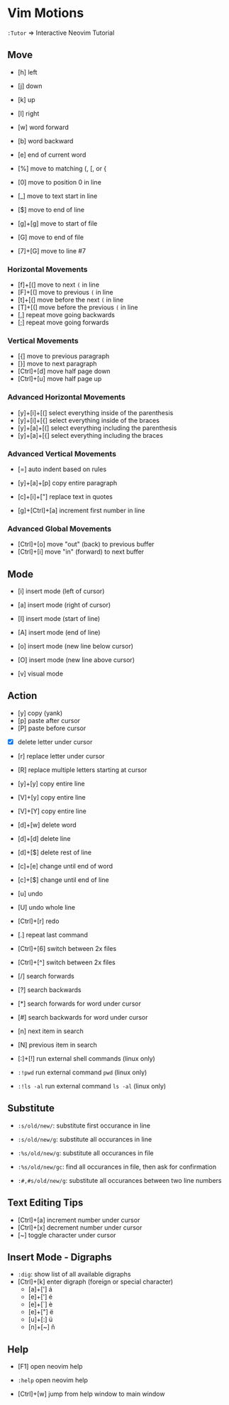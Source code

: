 # Vim Motions

`:Tutor` => Interactive Neovim Tutorial

## Move

- [h] left
- [j] down 
- [k] up
- [l] right

- [w] word forward
- [b] word backward
- [e] end of current word

- [%] move to matching (, [, or {

- [0] move to position 0 in line
- [_] move to text start in line
- [$] move to end of line

- [g]+[g] move to start of file
- [G] move to end of file
- [7]+[G] move to line #7

### Horizontal Movements

- [f]+[(] move to next `(` in line
- [F]+[(] move to previous `(` in line
- [t]+[(] move before the next `(` in line
- [T]+[(] move before the previous `(` in line
- [,] repeat move going backwards
- [;] repeat move going forwards

### Vertical Movements

- [{] move to previous paragraph
- [}] move to next paragraph
- [Ctrl]+[d] move half page down
- [Ctrl]+[u] move half page up

### Advanced Horizontal Movements 

- [y]+[i]+[(] select everything inside of the parenthesis
- [y]+[i]+[{] select everything inside of the braces
- [y]+[a]+[(] select everything including the parenthesis
- [y]+[a]+[{] select everything including the braces

### Advanced Vertical Movements 

- [=] auto indent based on rules

- [y]+[a]+[p] copy entire paragraph
- [c]+[i]+["] replace text in quotes

- [g]+[Ctrl]+[a] increment first number in line

### Advanced Global Movements

- [Ctrl]+[o] move "out" (back) to previous buffer
- [Ctrl]+[i] move "in" (forward) to next buffer

## Mode

- [i] insert mode (left of cursor)
- [a] insert mode (right of cursor)
- [I] insert mode (start of line)
- [A] insert mode (end of line)
- [o] insert mode (new line below cursor)
- [O] insert mode (new line above cursor)

- [v] visual mode

## Action

- [y] copy (yank)
- [p] paste after cursor
- [P] paste before cursor

- [x] delete letter under cursor
- [r] replace letter under cursor
- [R] replace multiple letters starting at cursor

- [y]+[y] copy entire line
- [V]+[y] copy entire line
- [V]+[Y] copy entire line

- [d]+[w] delete word
- [d]+[d] delete line
- [d]+[$] delete rest of line

- [c]+[e] change until end of word
- [c]+[$] change until end of line 

- [u] undo
- [U] undo whole line
- [Ctrl]+[r] redo
- [.] repeat last command

- [Ctrl]+[6] switch between 2x files
- [Ctrl]+[^] switch between 2x files

- [/] search forwards
- [?] search backwards
- [*] search forwards for word under cursor
- [#] search backwards for word under cursor
- [n] next item in search 
- [N] previous item in search 

- [:]+[!] run external shell commands (linux only)
- `:!pwd` run external command `pwd` (linux only)
- `:!ls -al` run external command `ls -al` (linux only)

## Substitute
- `:s/old/new/`: substitute first occurance in line
- `:s/old/new/g`: substitute all occurances in line
- `:%s/old/new/g`: substitute all occurances in file

- `:%s/old/new/gc`: find all occurances in file, then ask for confirmation
- `:#,#s/old/new/g`: substitute all occurances between two line numbers

## Text Editing Tips

- [Ctrl]+[a] increment number under cursor
- [Ctrl]+[x] decrement number under cursor
- [~] toggle character under cursor

## Insert Mode - Digraphs

- `:dig`: show list of all available digraphs
- [Ctrl]+[k] enter digraph (foreign or special character)
    - [a]+['] á
    - [e]+['] é
    - [e]+[`] è
    - [e]+["] ë
    - [u]+[:] ü
    - [n]+[~] ñ

## Help

- [F1] open neovim help 
- `:help` open neovim help

- [Ctrl]+[w] jump from help window to main window

